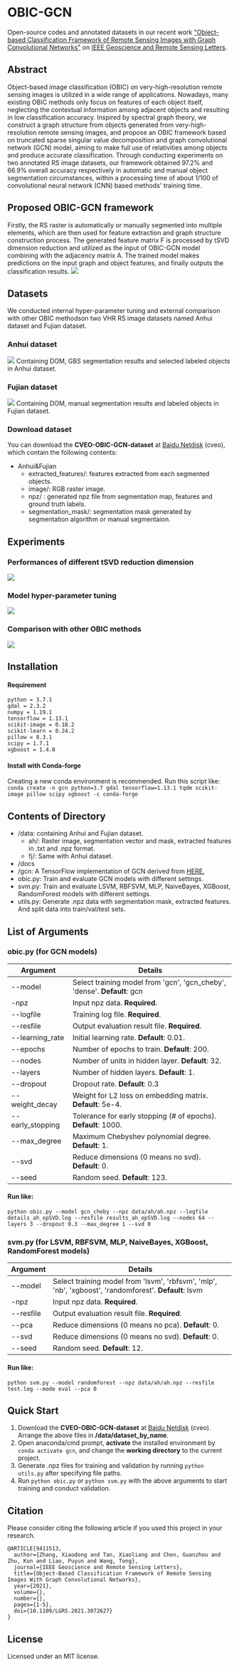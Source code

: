 # OBIC-GCN

Open-source codes and annotated datasets in our recent work ["Object-based Classification Framework of Remote Sensing Images with Graph Convolutional Networks"](https://ieeexplore.ieee.org/document/9411513) on [IEEE Geoscience and Remote Sensing Letters](https://ieeexplore.ieee.org/xpl/RecentIssue.jsp?punumber=8859).

## Abstract
Object-based image classification (OBIC) on very-high-resolution remote sensing images is utilized in a wide range of applications. Nowadays, many existing OBIC methods only focus on features of each object itself, neglecting the contextual information among adjacent objects and resulting in low classification accuracy. Inspired by spectral graph theory, we construct a graph structure from objects generated from very-high-resolution remote sensing images, and propose an OBIC framework based on truncated sparse singular value decomposition and graph convolutional network (GCN) model, aiming to make full use of relativities among objects and produce accurate classification. Through conducting experiments on two annotated RS image datasets, our framework obtained 97.2% and 66.9% overall accuracy respectively in automatic and manual object segmentation circumstances, within a processing time of about 1/100 of convolutional neural network (CNN) based methods' training time.

## Proposed OBIC-GCN framework
Firstly, the RS raster is automatically or manually segmented into multiple elements, which are then used for feature extraction and graph structure construction process. The generated feature matrix F is processed by tSVD dimension reduction and utilized as the input of OBIC-GCN model combining with the adjacency matrix A. The trained model makes predictions on the input graph and object features, and finally outputs the classification results.
![](docs/obic-procedure.PNG)

## Datasets
We conducted internal hyper-parameter tuning and external comparison with other OBIC methodson two VHR RS image datasets named Anhui dataset and Fujian dataset.
### Anhui dataset
![](docs/ah_dataset.png)
Containing DOM, GBS segmentation results and selected labeled objects in Anhui dataset.
### Fujian dataset
![](docs/fj_dataset.png)
Containing DOM, manual segmentation results and labeled objects in Fujian dataset.
### Download dataset
You can download the **CVEO-OBIC-GCN-dataset** at [Baidu Netdisk](https://pan.baidu.com/s/1BdwPzNLYh2kg9I-iPwG-ww) (cveo), which contain the following contents:

- Anhui&Fujian
    - extracted_features/: features extracted from each segmented objects.
    - image/: RGB raster image.
    - npz/ : generated npz file from segmentation map, features and ground truth labels.
    - segmentation_mask/: segmentation mask generated by segmentation algorithm or manual segmentaion.


## Experiments
### Performances of different tSVD reduction dimension
![](docs/tSVD-dimension.PNG)
### Model hyper-parameter tuning
![](docs/inner.PNG)
### Comparison with other OBIC methods
![](docs/outer.PNG)


## Installation
#### Requirement
    python = 3.7.1
	gdal = 2.3.2
    numpy = 1.19.1
	tensorflow = 1.13.1
	scikit-image = 0.18.2
	scikit-learn = 0.24.2
	pillow = 8.3.1
	scipy = 1.7.1
	xgboost = 1.4.0
#### Install with Conda-forge
Creating a new conda environment is recommended. Run this script like:
`conda create -n gcn python=3.7 gdal tensorflow=1.13.1 tqdm scikit-image pillow scipy xgboost -c conda-forge
`

## Contents of Directory
- /data: containing Anhui and Fujian dataset.
	- ah/: Raster image, segmentation vector and mask, extracted features in .txt and .npz format.
	- fj/: Same with Anhui dataset.
- /docs
- /gcn: A TensorFlow implementation of GCN derived from [HERE.](https://github.com/tkipf/gcn "HERE.")
- obic.py: Train and evaluate GCN models with different settings.
- svm.py: Train and evaluate LSVM, RBFSVM, MLP, NaiveBayes, XGBoost, RandomForest models with different settings.
- utils.py: Generate .npz data with segmentation mask, extracted features. And split data into train/val/test sets.


## List of Arguments
###  obic.py (for GCN models)
| Argument  | Details  |
| ------------ | ------------ |
|  --model | Select training model from 'gcn', 'gcn_cheby', 'dense'. **Default**: gcn |
| -npz  | Input npz data. **Required**. |
| --logfile |  Training log file. **Required**. |
|  --resfile |  Output  evaluation result file. **Required**. |
| --learning_rate  | Initial learning rate. **Default**: 0.01. |
| --epochs  | Number of epochs to train.  **Default**: 200. |
|  --nodes |  Number of units in hidden layer. **Default**: 32. |
|  --layers |  Number of hidden layers. **Default**: 1. |
|  --dropout | Dropout rate. **Default**: 0.3 |
|  --weight_decay |  Weight for L2 loss on embedding matrix. **Default**: 5e-4. |
|  --early_stopping |  Tolerance for early stopping (# of epochs). **Default**: 1000.|
| --max_degree | Maximum Chebyshev polynomial degree.  **Default**: 1. |
| --svd  | Reduce dimensions (0 means no svd). **Default**: 0.  |
|  --seed | Random seed.  **Default**: 123. |
#### Run like:
`python obic.py --model gcn_cheby --npz data/ah/ah.npz --logfile details_ah_opSVD.log --resfile results_ah_opSVD.log --nodes 64 --layers 3 --dropout 0.3 --max_degree 1 --svd 0`

###  svm.py (for LSVM, RBFSVM, MLP, NaiveBayes, XGBoost, RandomForest models)
| Argument  | Details  |
| ------------ | ------------ |
|  --model | Select training model from 'lsvm', 'rbfsvm', 'mlp', 'nb', 'xgboost', 'randomforest'. **Default**: lsvm |
| -npz  | Input npz data. **Required**. |
|  --resfile |  Output  evaluation result file. **Required**. |
| --pca  | Reduce dimensions (0 means no pca). **Default**: 0.  |
| --svd  | Reduce dimensions (0 means no svd). **Default**: 0.  |
|  --seed | Random seed.  **Default**: 12. |
#### Run like:
`python svm.py --model randomforest --npz data/ah/ah.npz --resfile test.log --mode eval --pca 0`



## Quick Start
1. Download the **CVEO-OBIC-GCN-dataset** at [Baidu Netdisk](https://pan.baidu.com/s/1BdwPzNLYh2kg9I-iPwG-ww) (cveo). Arrange the above files in **/data/dataset_by_name**.
2. Open anaconda/cmd prompt, **activate** the installed environment by `conda activate gcn`, and change the **working directory** to the current project.
3. Generate .npz files for training and validation by running `python utils.py` after specifying file paths.
4. Run `python obic.py` or `python svm.py` with the above arguments to start training and conduct validation.


## Citation
Please consider citing the following article if you used this project in your research.

    @ARTICLE{9411513,
      author={Zhang, Xiaodong and Tan, Xiaoliang and Chen, Guanzhou and Zhu, Kun and Liao, Puyun and Wang, Tong},
      journal={IEEE Geoscience and Remote Sensing Letters}, 
      title={Object-Based Classification Framework of Remote Sensing Images With Graph Convolutional Networks}, 
      year={2021},
      volume={},
      number={},
      pages={1-5},
      doi={10.1109/LGRS.2021.3072627}
    }


## License
Licensed under an MIT license.

